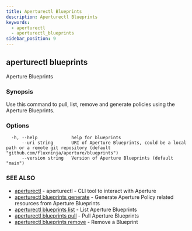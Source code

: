 ```yaml
---
title: Aperturectl Blueprints
description: Aperturectl Blueprints
keywords:
  - aperturectl
  - aperturectl_blueprints
sidebar_position: 9
---
```


## aperturectl blueprints

Aperture Blueprints

### Synopsis

Use this command to pull, list, remove and generate policies using the Aperture Blueprints.

### Options

```
  -h, --help             help for blueprints
      --uri string       URI of Aperture Blueprints, could be a local path or a remote git repository (default "github.com/fluxninja/aperture/blueprints")
      --version string   Version of Aperture Blueprints (default "main")
```

### SEE ALSO

- [aperturectl](aperturectl.md) - aperturectl - CLI tool to interact with Aperture
- [aperturectl blueprints generate](aperturectl_blueprints_generate.md) - Generate Aperture Policy related resources from Aperture Blueprints
- [aperturectl blueprints list](aperturectl_blueprints_list.md) - List Aperture Blueprints
- [aperturectl blueprints pull](aperturectl_blueprints_pull.md) - Pull Aperture Blueprints
- [aperturectl blueprints remove](aperturectl_blueprints_remove.md) - Remove a Blueprint
